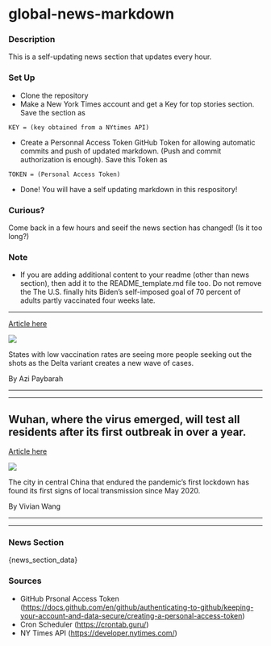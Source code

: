# global-news-markdown

### Description 
This is a self-updating news section that updates every hour.

### Set Up 
* Clone the repository
* Make a New York Times account and get a Key for top stories section. Save the section as 
 ```
 KEY = (key obtained from a NYtimes API)
 ```
*  Create a Personnal Access Token GitHub Token for allowing automatic commits and push of updated markdown. (Push and commit authorization is enough). Save this Token as 
```
TOKEN = (Personal Access Token)
```
* Done! You will have a self updating markdown in this respository!

### Curious?
Come back in a few hours and seeif the news section has changed! (Is it too long?)

### Note
* If you are adding additional content to your readme (other than news section), then add it to the README_template.md file too. Do not remove the The U.S. finally hits Biden’s self-imposed goal of 70 percent of adults partly vaccinated four weeks late.
----------------------------------------------------------------------------------------------------------

[Article here](https://www.nytimes.com/2021/08/02/world/covid-vaccination-goal-70-percent.html)

[![](https://static01.nyt.com/images/2021/08/02/world/02virus-briefing-whitehouse-vaccination-goal/merlin_191986818_44572b53-4613-452a-926a-80b1fda24f07-superJumbo.jpg)](https://www.nytimes.com/2021/08/02/world/covid-vaccination-goal-70-percent.html)

States with low vaccination rates are seeing more people seeking out the shots as the Delta variant creates a new wave of cases.

By Azi Paybarah

* * *

* * *

Wuhan, where the virus emerged, will test all residents after its first outbreak in over a year.
------------------------------------------------------------------------------------------------

[Article here](https://www.nytimes.com/2021/08/03/world/wuhan-china-covid-new-cases.html)

[![](https://static01.nyt.com/images/2021/08/03/world/03virus-briefing-wuhan/merlin_192512634_aaa909d3-3201-4f93-87c1-3df3d0469640-superJumbo.jpg)](https://www.nytimes.com/2021/08/03/world/wuhan-china-covid-new-cases.html)

The city in central China that endured the pandemic’s first lockdown has found its first signs of local transmission since May 2020.

By Vivian Wang

* * *

* * *

### News Section 
{news_section_data}


### Sources 
* GitHub Prsonal Access Token (https://docs.github.com/en/github/authenticating-to-github/keeping-your-account-and-data-secure/creating-a-personal-access-token)
* Cron Scheduler (https://crontab.guru/)
* NY Times API (https://developer.nytimes.com/)
